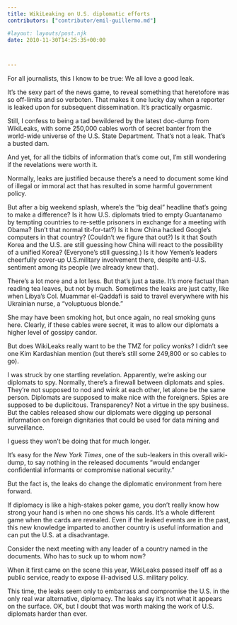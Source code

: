 ```yaml
---
title: WikiLeaking on U.S. diplomatic efforts
contributors: ["contributor/emil-guillermo.md"]

#layout: layouts/post.njk
date: 2010-11-30T14:25:35+00:00



---
```


For all  journalists, this I know to be true: We all love a good leak.

It’s the sexy part of the news game, to reveal something that heretofore was so off-limits and so verboten. That makes it one lucky day when a reporter is leaked upon for subsequent dissemination. It’s practically orgasmic.

Still, I confess to being a tad bewildered by the latest doc-dump from WikiLeaks, with some 250,000 cables worth of secret banter from the world-wide universe of the U.S. State Department. That’s not a leak. That’s a busted dam.

And yet, for all the tidbits of information that’s come out, I’m still wondering if the revelations were worth it.  

Normally, leaks are justified because there’s a need to document some kind of illegal or immoral act that has resulted in some harmful government policy.

But after a big weekend splash, where’s the “big deal” headline that’s going to make a difference? Is it how U.S. diplomats tried to empty Guantanamo by tempting countries to re-settle prisoners in exchange for a meeting with Obama? (Isn’t that normal tit-for-tat?) Is it how China hacked Google’s computers in that country? (Couldn’t we figure that out?) Is it that South Korea and the U.S. are still guessing how China will react to the possibility of a unified Korea? (Everyone’s still guessing.) Is it how Yemen’s leaders cheerfully cover-up U.S.military involvement there, despite anti-U.S. sentiment among its people (we already knew that).

There’s a lot more and a lot less. But that’s just a taste.  It’s more factual than reading tea leaves, but not by much. Sometimes the leaks are just catty, like when Libya’s Col. Muammar el-Qaddafi is said to travel everywhere with his Ukrainian nurse, a “voluptuous blonde.”

She may have been smoking hot, but once again, no real smoking guns here. Clearly, if these cables were secret, it was to allow our diplomats a higher level of gossipy candor.

But does WikiLeaks really want to be the TMZ for policy wonks? I didn’t see one Kim Kardashian mention (but there’s still some 249,800 or so cables to go).

I was struck by one startling revelation. Apparently, we’re asking our diplomats to spy. Normally, there’s a firewall between diplomats and spies. They’re not supposed to nod and wink at each other, let alone be the same person. Diplomats are supposed to make nice with the foreigners. Spies are supposed to be duplicitous. Transparency? Not a virtue in the spy business. But the cables released show our diplomats were digging up personal information on foreign dignitaries that could be used for data mining and surveillance.  

I guess they won’t be doing that for much longer.

It’s easy for the _New York Times_, one of the sub-leakers in this overall wiki-dump, to say nothing in the released documents “would endanger confidential informants or compromise national security.”

But the fact is, the leaks do change the diplomatic environment from here forward.

If diplomacy is like a high-stakes poker game, you don’t really know how strong your hand is when no one shows his cards.  It’s a whole different game when the cards are revealed. Even if the leaked events are in the past, this new knowledge imparted to another country is useful information and can put the U.S. at a disadvantage.

Consider the next meeting with any leader of a country named in the documents. Who has to suck up to whom now?

When it first came on the scene this year, WikiLeaks passed itself off as a public service, ready to expose ill-advised U.S. military policy.

This time, the leaks seem only to embarrass and compromise the U.S. in the only real war alternative, diplomacy. The leaks say it’s not what it appears on the surface.  OK, but I doubt that was worth making the work of U.S. diplomats harder than ever.
